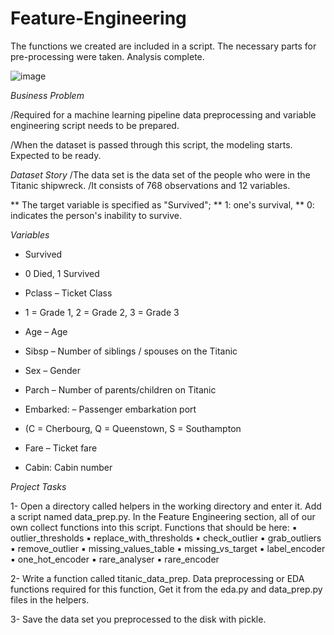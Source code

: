 # Feature-Engineering
The functions we created are included in a script. The necessary parts for pre-processing were taken. Analysis complete.

![image](https://user-images.githubusercontent.com/63192605/136262704-a9a500e0-582b-4bde-b0c0-2e5da3db985a.png)

*Business Problem*

/Required for a machine learning pipeline data preprocessing and variable engineering script needs to be prepared.

/When the dataset is passed through this script, the modeling starts. Expected to be ready.

*Dataset Story*
/The data set is the data set of the people who were in the Titanic shipwreck.
/It consists of 768 observations and 12 variables.

** The target variable is specified as "Survived";
** 1: one's survival,
** 0: indicates the person's inability to survive.

*Variables*
* Survived
* 0 Died, 1 Survived

* Pclass – Ticket Class
* 1 = Grade 1, 2 = Grade 2, 3 = Grade 3

* Age – Age

* Sibsp – Number of siblings / spouses on the Titanic

* Sex – Gender

* Parch – Number of parents/children on Titanic

* Embarked: – Passenger embarkation port
* (C = Cherbourg, Q = Queenstown, S = Southampton

* Fare – Ticket fare

* Cabin: Cabin number

*Project Tasks*


1- Open a directory called helpers in the working directory and enter it.
Add a script named data_prep.py.
In the Feature Engineering section, all of our own
collect functions into this script.
Functions that should be here:
▪ outlier_thresholds
▪ replace_with_thresholds
▪ check_outlier
▪ grab_outliers
▪ remove_outlier
▪ missing_values_table
▪ missing_vs_target
▪ label_encoder
▪ one_hot_encoder
▪ rare_analyser
▪ rare_encoder

2- Write a function called titanic_data_prep.
Data preprocessing or EDA functions required for this function,
Get it from the eda.py and data_prep.py files in the helpers.

3- Save the data set you preprocessed to the disk with pickle.
